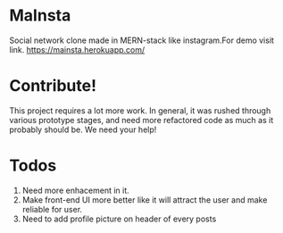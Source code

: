 # MaInsta
Social network clone made in MERN-stack like instagram.For demo visit link.
https://mainsta.herokuapp.com/

# Contribute!
This project requires a lot more work. In general, it was rushed through various prototype stages, and need more refactored code as much as it probably should be. We need your help!

# Todos
1. Need more enhacement in it. 
2. Make front-end UI more better like it will attract the user and make reliable for user.
3. Need to add profile picture on header of every posts
